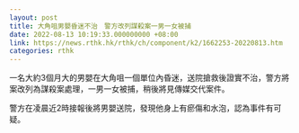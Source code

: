 ```yaml
---
layout: post
title: 大角咀男嬰昏迷不治　警方改列謀殺案一男一女被捕
date: 2022-08-13 10:19:33.000000000 +08:00
link: https://news.rthk.hk/rthk/ch/component/k2/1662253-20220813.htm
categories: rthk
---
```


一名大約3個月大的男嬰在大角咀一個單位內昏迷，送院搶救後證實不治，警方將案改列為謀殺案處理，一男一女被捕，稍後將見傳媒交代案件。

警方在凌晨近2時接報後將男嬰送院，發現他身上有瘀傷和水泡，認為事件有可疑。
